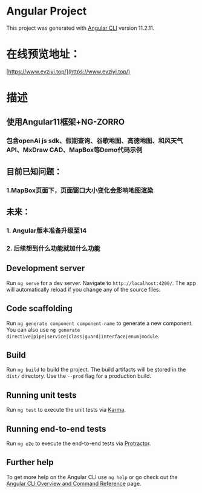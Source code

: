 # Angular Project

This project was generated with [Angular CLI](https://github.com/angular/angular-cli) version 11.2.11.

# 在线预览地址：
[https://www.evziyi.top/](https://www.evziyi.top/)
# 描述

## 使用Angular11框架+NG-ZORRO
### 包含openAi js sdk、假期查询、谷歌地图、高德地图、和风天气API、MxDraw CAD、MapBox等Demo代码示例

## 目前已知问题：
### 1.MapBox页面下，页面窗口大小变化会影响地图渲染

## 未来：
### 1. Angular版本准备升级至14
### 2. 后续想到什么功能就加什么功能

## Development server

Run `ng serve` for a dev server. Navigate to `http://localhost:4200/`. The app will automatically reload if you change any of the source files.

## Code scaffolding

Run `ng generate component component-name` to generate a new component. You can also use `ng generate directive|pipe|service|class|guard|interface|enum|module`.

## Build

Run `ng build` to build the project. The build artifacts will be stored in the `dist/` directory. Use the `--prod` flag for a production build.

## Running unit tests

Run `ng test` to execute the unit tests via [Karma](https://karma-runner.github.io).

## Running end-to-end tests

Run `ng e2e` to execute the end-to-end tests via [Protractor](http://www.protractortest.org/).

## Further help

To get more help on the Angular CLI use `ng help` or go check out the [Angular CLI Overview and Command Reference](https://angular.io/cli) page.
